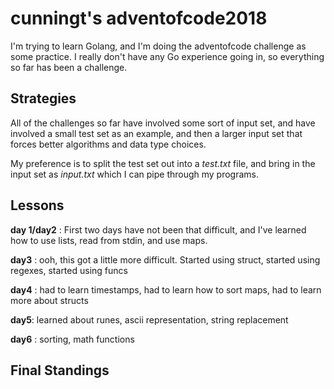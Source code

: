 # cunningt's adventofcode2018

I'm trying to learn Golang, and I'm doing the adventofcode challenge as some practice.  I really don't have any Go experience going in, so everything so far has been a challenge.

## Strategies

All of the challenges so far have involved some sort of input set, and have involved a small test set as an example, and then a larger input set that forces better algorithms and data type choices.

My preference is to split the test set out into a *test.txt* file, and bring in the input set as *input.txt* which I can pipe through my programs.

## Lessons
**day 1/day2** : First two days have not been that difficult, and I've learned how to use lists, read from stdin, and use maps.

**day3** : ooh, this got a little more difficult.  Started using struct, started using regexes, started using funcs

**day4** : had to learn timestamps, had to learn how to sort maps, had to learn more about structs

**day5**: learned about runes, ascii representation, string replacement

**day6** : sorting, math functions

## Final Standings

